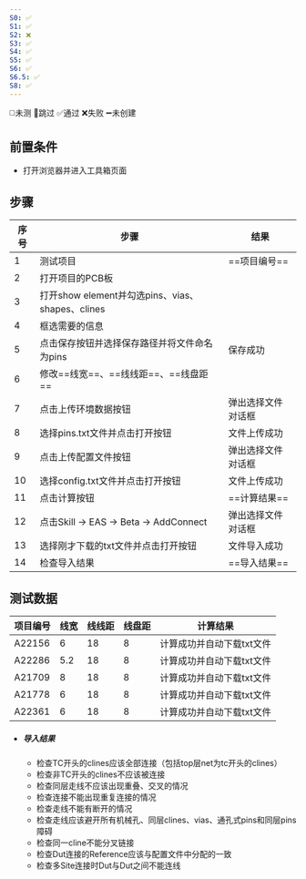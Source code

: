 ```yaml
---
S0: ✅
S1: ✅
S2: ❌
S3: ✅
S4: ✅
S5: ✅
S6: ✅
S6.5: ✅
S8: ✅
---
```

◻️未测    🚫跳过     ✅通过    ❌失败    ➖未创建

## 前置条件

- 打开浏览器并进入工具箱页面

## 步骤

| 序号  | 步骤                                       | 结果        |
| --- | ---------------------------------------- | --------- |
| 1   | 测试项目                                     | ==项目编号==  |
| 2   | 打开项目的PCB板                                |           |
| 3   | 打开show element并勾选pins、vias、shapes、clines |           |
| 4   | 框选需要的信息                                  |           |
| 5   | 点击保存按钮并选择保存路径并将文件命名为pins                 | 保存成功      |
| 6   | 修改==线宽==、==线线距==、==线盘距==                 |           |
| 7   | 点击上传环境数据按钮                               | 弹出选择文件对话框 |
| 8   | 选择pins.txt文件并点击打开按钮                      | 文件上传成功    |
| 9   | 点击上传配置文件按钮                               | 弹出选择文件对话框 |
| 10  | 选择config.txt文件并点击打开按钮                    | 文件上传成功    |
| 11  | 点击计算按钮                                   | ==计算结果==  |
| 12  | 点击Skill -> EAS -> Beta -> AddConnect     | 弹出选择文件对话框 |
| 13  | 选择刚才下载的txt文件并点击打开按钮                      | 文件导入成功    |
| 14  | 检查导入结果                                   | ==导入结果==  |

## 测试数据

| 项目编号   | 线宽  | 线线距 | 线盘距 | 计算结果           |
| ------ | --- | --- | --- | -------------- |
| A22156 | 6   | 18  | 8   | 计算成功并自动下载txt文件 |
| A22286 | 5.2 | 18  | 8   | 计算成功并自动下载txt文件 |
| A21709 | 8   | 18  | 8   | 计算成功并自动下载txt文件 |
| A21778 | 6   | 18  | 8   | 计算成功并自动下载txt文件 |
| A22361 | 6   | 18  | 8   | 计算成功并自动下载txt文件 |

- ##### 导入结果
	- 检查TC开头的clines应该全部连接（包括top层net为tc开头的clines）
	- 检查非TC开头的clines不应该被连接
	- 检查同层走线不应该出现重叠、交叉的情况
	- 检查连接不能出现重复连接的情况
	- 检查走线不能有断开的情况
	- 检查走线应该避开所有机械孔、同层clines、vias、通孔式pins和同层pins障碍
	- 检查同一cline不能分叉链接
	- 检查Dut连接的Reference应该与配置文件中分配的一致
	- 检查多Site连接时Dut与Dut之间不能连线
